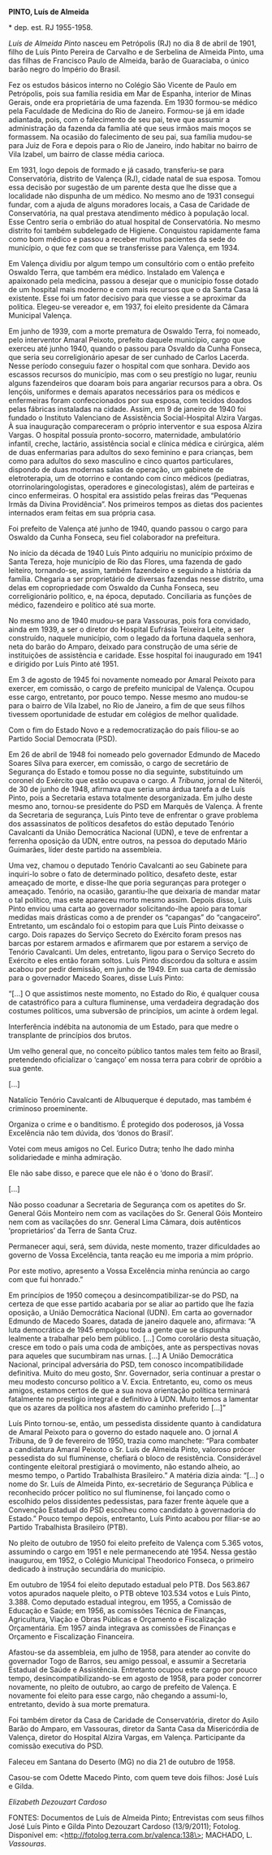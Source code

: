 **PINTO, Luís de Almeida**

\* dep. est. RJ 1955-1958.

*Luís de Almeida Pinto* nasceu em Petrópolis (RJ) no dia 8 de abril de
1901, filho de Luís Pinto Pereira de Carvalho e de Serbelina de Almeida
Pinto, uma das filhas de Francisco Paulo de Almeida, barão de
Guaraciaba, o único barão negro do Império do Brasil.

Fez os estudos básicos interno no Colégio São Vicente de Paulo em
Petrópolis, pois sua família residia em Mar de Espanha, interior de
Minas Gerais, onde era proprietária de uma fazenda. Em 1930 formou-se
médico pela Faculdade de Medicina do Rio de Janeiro. Formou-se já em
idade adiantada, pois, com o falecimento de seu pai, teve que assumir a
administração da fazenda da família até que seus irmãos mais moços se
formassem. Na ocasião do falecimento de seu pai, sua família mudou-se
para Juiz de Fora e depois para o Rio de Janeiro, indo habitar no bairro
de Vila Izabel, um bairro de classe média carioca.

Em 1931, logo depois de formado e já casado, transferiu-se para
Conservatória, distrito de Valença (RJ), cidade natal de sua esposa.
Tomou essa decisão por sugestão de um parente desta que lhe disse que a
localidade não dispunha de um médico. No mesmo ano de 1931 consegui
fundar, com a ajuda de alguns moradores locais, a Casa de Caridade de
Conservatória, na qual prestava atendimento médico à população local.
Esse Centro seria o embrião do atual hospital de Conservatória. No mesmo
distrito foi também subdelegado de Higiene. Conquistou rapidamente fama
como bom médico e passou a receber muitos pacientes da sede do
município, o que fez com que se transferisse para Valença, em 1934.

Em Valença dividiu por algum tempo um consultório com o então prefeito
Oswaldo Terra, que também era médico. Instalado em Valença e apaixonado
pela medicina, passou a desejar que o município fosse dotado de um
hospital mais moderno e com mais recursos que o da Santa Casa lá
existente. Esse foi um fator decisivo para que viesse a se aproximar da
política. Elegeu-se vereador e, em 1937, foi eleito presidente da Câmara
Municipal Valença.

Em junho de 1939, com a morte prematura de Oswaldo Terra, foi nomeado,
pelo interventor Amaral Peixoto, prefeito daquele município, cargo que
exerceu até junho 1940, quando o passou para Osvaldo da Cunha Fonseca,
que seria seu correligionário apesar de ser cunhado de Carlos Lacerda.
Nesse período conseguiu fazer o hospital com que sonhara. Devido aos
escassos recursos do município, mas com o seu prestígio no lugar, reuniu
alguns fazendeiros que doaram bois para angariar recursos para a obra.
Os lençóis, uniformes e demais aparatos necessários para os médicos e
enfermeiras foram confeccionados por sua esposa, com tecidos doados
pelas fábricas instaladas na cidade. Assim, em 9 de janeiro de 1940 foi
fundado o Instituto Valenciano de Assistência Social-Hospital Alzira
Vargas. À sua inauguração compareceram o próprio interventor e sua
esposa Alzira Vargas. O hospital possuía pronto-socorro, maternidade,
ambulatório infantil, creche, lactário, assistência social e clínica
médica e cirúrgica, além de duas enfermarias para adultos do sexo
feminino e para crianças, bem como para adultos do sexo masculino e
cinco quartos particulares, dispondo de duas modernas salas de operação,
um gabinete de eletroterapia, um de otorrino e contando com cinco
médicos (pediatras, otorrinolaringologistas, operadores e
ginecologistas), além de parteiras e cinco enfermeiras. O hospital era
assistido pelas freiras das “Pequenas Irmãs da Divina Providência”. Nos
primeiros tempos as dietas dos pacientes internados eram feitas em sua
própria casa.

Foi prefeito de Valença até junho de 1940, quando passou o cargo para
Oswaldo da Cunha Fonseca, seu fiel colaborador na prefeitura.

No início da década de 1940 Luís Pinto adquiriu no município próximo de
Santa Tereza, hoje município de Rio das Flores, uma fazenda de gado
leiteiro, tornando-se, assim, também fazendeiro e seguindo a história da
família. Chegaria a ser proprietário de diversas fazendas nesse
distrito, uma delas em copropriedade com Oswaldo da Cunha Fonseca, seu
correligionário político, e, na época, deputado. Conciliaria as funções
de médico, fazendeiro e político até sua morte.

No mesmo ano de 1940 mudou-se para Vassouras, pois fora convidado, ainda
em 1939, a ser o diretor do Hospital Eufrásia Teixeira Leite, a ser
construído, naquele município, com o legado da fortuna daquela senhora,
neta do barão do Amparo, deixado para construção de uma série de
instituições de assistência e caridade. Esse hospital foi inaugurado em
1941 e dirigido por Luís Pinto até 1951.

Em 3 de agosto de 1945 foi novamente nomeado por Amaral Peixoto para
exercer, em comissão, o cargo de prefeito municipal de Valença. Ocupou
esse cargo, entretanto, por pouco tempo. Nesse mesmo ano mudou-se para o
bairro de Vila Izabel, no Rio de Janeiro, a fim de que seus filhos
tivessem oportunidade de estudar em colégios de melhor qualidade.

Com o fim do Estado Novo e a redemocratização do país filiou-se ao
Partido Social Democrata (PSD).

Em 26 de abril de 1948 foi nomeado pelo governador Edmundo de Macedo
Soares Silva para exercer, em comissão, o cargo de secretário de
Segurança do Estado e tomou posse no dia seguinte, substituindo um
coronel do Exército que estão ocupava o cargo. *A Tribuna*, jornal de
Niterói, de 30 de junho de 1948, afirmava que seria uma árdua tarefa a
de Luís Pinto, pois a Secretaria estava totalmente desorganizada. Em
julho deste mesmo ano, tornou-se presidente do PSD em Marquês de
Valença. À frente da Secretaria de segurança, Luís Pinto teve de
enfrentar o grave problema dos assassinatos de políticos desafetos do
estão deputado Tenório Cavalcanti da União Democrática Nacional (UDN), e
teve de enfrentar a ferrenha oposição da UDN, entre outros, na pessoa do
deputado Mário Guimarães, líder deste partido na assembleia.

Uma vez, chamou o deputado Tenório Cavalcanti ao seu Gabinete para
inquiri-lo sobre o fato de determinado político, desafeto deste, estar
ameaçado de morte, e disse-lhe que poria seguranças para proteger o
ameaçado. Tenório, na ocasião, garantiu-lhe que deixaria de mandar matar
o tal político, mas este apareceu morto mesmo assim. Depois disso, Luís
Pinto enviou uma carta ao governador solicitando-lhe apoio para tomar
medidas mais drásticas como a de prender os “capangas” do “cangaceiro”.
Entretanto, um escândalo foi o estopim para que Luís Pinto deixasse o
cargo. Dois rapazes do Serviço Secreto do Exército foram presos nas
barcas por estarem armados e afirmarem que por estarem a serviço de
Tenório Cavalcanti. Um deles, entretanto, ligou para o Serviço Secreto
do Exército e eles então foram soltos. Luís Pinto discordou da soltura e
assim acabou por pedir demissão, em junho de 1949. Em sua carta de
demissão para o governador Macedo Soares, disse Luís Pinto:

“[…] O que assistimos neste momento, no Estado do Rio, é qualquer cousa
de catastrófico para a cultura fluminense, uma verdadeira degradação dos
costumes políticos, uma subversão de princípios, um acinte à ordem
legal.

Interferência indébita na autonomia de um Estado, para que medre o
transplante de princípios dos brutos.

Um velho general que, no conceito público tantos males tem feito ao
Brasil, pretendendo oficializar o ‘cangaço’ em nossa terra para cobrir
de opróbio a sua gente.

[…]

Natalício Tenório Cavalcanti de Albuquerque é deputado, mas também é
criminoso proeminente.

Organiza o crime e o banditismo. É protegido dos poderosos, já Vossa
Excelência não tem dúvida, dos ‘donos do Brasil’.

Votei com meus amigos no Cel. Eurico Dutra; tenho lhe dado minha
solidariedade e minha admiração.

Ele não sabe disso, e parece que ele não é o ‘dono do Brasil’.

[…]

Não posso coadunar a Secretaria de Segurança com os apetites do Sr.
General Góis Monteiro nem com as vacilações do Sr. General Góis Monteiro
nem com as vacilações do snr. General Lima Câmara, dois autênticos
‘proprietários’ da Terra de Santa Cruz.

Permanecer aqui, será, sem dúvida, neste momento, trazer dificuldades ao
governo de Vossa Excelência, tanta reação eu me imporia a mim próprio.

Por este motivo, apresento a Vossa Excelência minha renúncia ao cargo
com que fui honrado.”

Em princípios de 1950 começou a desincompatibilizar-se do PSD, na
certeza de que esse partido acabaria por se aliar ao partido que lhe
fazia oposição, a União Democrática Nacional (UDN). Em carta ao
governador Edmundo de Macedo Soares, datada de janeiro daquele ano,
afirmava: “A luta democrática de 1945 empolgou toda a gente que se
dispunha lealmente a trabalhar pelo bem público. […] Como corolário
desta situação, cresce em todo o país uma coda de ambições, ante as
perspectivas novas para aqueles que sucumbiram nas urnas. […] A União
Democrática Nacional, principal adversária do PSD, tem conosco
incompatibilidade definitiva. Muito do meu gosto, Snr. Governador, seria
continuar a prestar o meu modesto concurso político a V. Excia.
Entretanto, eu, como os meus amigos, estamos certos de que a sua nova
orientação política terminará fatalmente no prestígio integral e
definitivo à UDN. Muito temos a lamentar que os azares da política nos
afastem do caminho preferido […]”

Luís Pinto tornou-se, então, um pessedista dissidente quanto à
candidatura de Amaral Peixoto para o governo do estado naquele ano. O
jornal *A Trib*una, de 9 de fevereiro de 1950, trazia como manchete:
“Para combater a candidatura Amaral Peixoto o Sr. Luís de Almeida Pinto,
valoroso prócer pessedista do sul fluminense, chefiará o bloco de
resistência. Considerável contingente eleitoral prestigiará o movimento,
não estando alheio, ao mesmo tempo, o Partido Trabalhista Brasileiro.” A
matéria dizia ainda: “[…] o nome do Sr. Luís de Almeida Pinto,
ex-secretário de Segurança Pública e reconhecido prócer político no sul
fluminense, foi lançado como o escolhido pelos dissidentes pedessistas,
para fazer frente àquele que a Convenção Estadual do PSD escolheu como
candidato à governadoria do Estado.” Pouco tempo depois, entretanto,
Luís Pinto acabou por filiar-se ao Partido Trabalhista Brasileiro (PTB).

No pleito de outubro de 1950 foi eleito prefeito de Valença com 5.365
votos, assumindo o cargo em 1951 e nele permanecendo até 1954. Nessa
gestão inaugurou, em 1952, o Colégio Municipal Theodorico Fonseca, o
primeiro dedicado à instrução secundária do município.

Em outubro de 1954 foi eleito deputado estadual pelo PTB. Dos 563.867
votos apurados naquele pleito, o PTB obteve 103.534 votos e Luís Pinto,
3.388. Como deputado estadual integrou, em 1955, a Comissão de Educação
e Saúde; em 1956, as comissões Técnica de Finanças, Agricultura, Viação
e Obras Públicas e Orçamento e Fiscalização Orçamentária. Em 1957 ainda
integrava as comissões de Finanças e Orçamento e Fiscalização
Financeira.

Afastou-se da assembleia, em julho de 1958, para atender ao convite do
governador Togo de Barros, seu amigo pessoal, e assumir a Secretaria
Estadual de Saúde e Assistência. Entretanto ocupou este cargo por pouco
tempo, desincompatibilizando-se em agosto de 1958, para poder concorrer
novamente, no pleito de outubro, ao cargo de prefeito de Valença. E
novamente foi eleito para esse cargo, não chegando a assumi-lo,
entretanto, devido à sua morte prematura.

Foi também diretor da Casa de Caridade de Conservatória, diretor do
Asilo Barão do Amparo, em Vassouras, diretor da Santa Casa da
Misericórdia de Valença, diretor do Hospital Alzira Vargas, em Valença.
Participante da comissão executiva do PSD.

Faleceu em Santana do Deserto (MG) no dia 21 de outubro de 1958.

Casou-se com Odette Macedo Pinto, com quem teve dois filhos: José Luís e
Gilda.

*Elizabeth Dezouzart Cardoso*

FONTES: Documentos de Luís de Almeida Pinto; Entrevistas com seus filhos
José Luís Pinto e Gilda Pinto Dezouzart Cardoso (13/9/2011); Fotolog.
Disponível em: \<http://fotolog.terra.com.br/valenca:138\>; MACHADO, L.
*Vassouras*.
